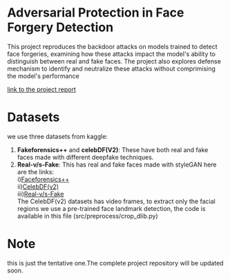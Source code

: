# Adversarial Protection in Face Forgery Detection
  This project reproduces the backdoor attacks on models trained to detect face forgeries, examining how these attacks impact the model's ability to distinguish between real and fake faces.
  The project also explores defense mechanism to identify and neutralize these attacks without comprimising the model's performance<br>

  [link to the project report](https://drive.google.com/file/d/1dhWnwKFR6ekPxKd-wbefPx3fS1ISz8pg/view?usp=drive_link)
# Datasets
we use three datasets from kaggle:
1. **Fakeforensics++** and **celebDF(V2)**: These have both real and fake faces made with different deepfake techniques.
2. **Real-v/s-Fake**: This has real and fake faces made with styleGAN
here are the links:<br>
 i)[Faceforensics++](https://www.kaggle.com/datasets/farhansharukhhasan/faceforensics1600-videospreprocess/data)<br>
 ii)[CelebDF(v2)](https://www.kaggle.com/datasets/shivendrasinha/celeb-dfv2-processed/data)<br>
 iii)[Real-v/s-Fake](https://www.kaggle.com/datasets/xhlulu/140k-real-and-fake-faces)<br>
The CelebDF(v2) datasets has video frames, to extract only the facial regions we use a pre-trained face landmark detection, the code is available in this file (src/preprocess/crop_dlib.py)<br>


# Note
this is just the tentative one.The complete project repository will be updated soon.
